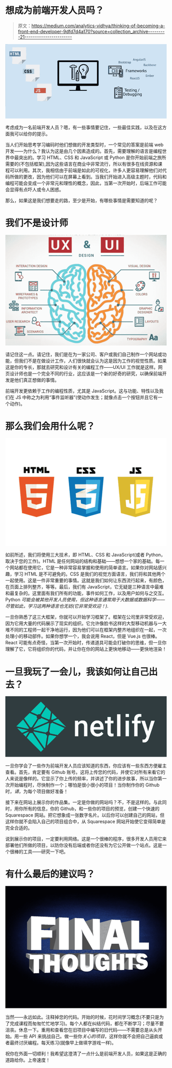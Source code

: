 # 想成为前端开发人员吗？

> 原文：<https://medium.com/analytics-vidhya/thinking-of-becoming-a-front-end-developer-9dfd7d4a170?source=collection_archive---------21----------------------->

![](img/dcb6ab0b4837a3b75121641d2d729fea.png)

考虑成为一名前端开发人员？嗯，有一些事情要记住，一些最佳实践，以及在这方面我可以给你的提示。

当人们开始思考学习编码时他们想做的开发类型时，一个常见的答案是前端 web 开发——为什么？我认为这是由几个因素造成的。首先，需要理解的语言是编程世界中最突出的。学习 HTML、CSS 和 JavaScript 或 Python 是你开始前端之旅所需要的(不包括框架),因为这些语言在商业中非常流行，所以有很多在线资源和课程可以利用。其次，我相信由于前端是如此的可视化，许多人更容易理解他们对代码所做的更改，因为他们可以在屏幕上看到。当我们开始进入高级主题时，代码和编程可能会变成一个非常元和理性的概念，因此，当第一次开始时，后端工作可能会显得有点吓人或令人困惑。

那么，如果这是我们想要走的路，至少是开始，有哪些事情是需要知道的呢？

# 我们不是设计师

![](img/e1252a4bd06de490eae39022dfc6e502.png)

请记住这一点。请记住，我们是在为一家公司、客户或我们自己制作一个网站或功能，但我们不是在做设计工作，人们很快就会认为这是因为工作的视觉性质。如果这是你的专长，那就去研究和设计有关的编程工作——UX/UI 工作就是这样。网页设计师也是一个完全不同的行业，这应该是一个新的好奇的研究，以确保前端开发是他们真正想做的事情。

前端开发更依赖于工作的编程性质，尤其是 JavaScript。这与功能、特性以及我们在 JS 中称之为利用“事件监听器”(使动作发生；就像点击一个按钮并且它有一个动作)。

# 那么我们会用什么呢？

![](img/65d5efbb4566e0949d5539015e2d0a83.png)

如前所述，我们将使用三大技术，即 HTML、CSS 和 JavaScript(或者 Python，取决于您的工作)。HTML 是任何网站的结构和基础——想想一个家的基础。每一个网站都在使用它，它是一种非常容易掌握和使用的简单语言。如果你对网站感兴趣，学习 HTML 是不可避免的。CSS 是我们的视觉方面语言，我们将和其他两个一起使用。这是一件非常重要的事情。这就是我们如何让东西流行起来，有颜色，在页面上排列整齐，等等。最后，我们有 JavaScript，它无疑是三种语言中最难和最复杂的。这里面有我们所有的功能，事件如何工作，以及用户如何与之交互。Python *可能会被其他开发人员使用，但这种语言通常用于大数据或数据科学——尽管如此，学习这两种语言也无妨(它非常受欢迎！).*

一旦你熟悉了这三大框架，你就可以开始学习框架了。框架在公司里非常受欢迎，因为它用大量的代码展示了现实的组织。它允许像脸书这样的大型移动机器与一大堆不同的工程师一起干净地运行，因为他们可以在框架内整齐地组织在一起，一次处理小的移动部件。如果你想学一个，我会说用 React，但是 Vue.js 也很棒。React 可能有点奇怪，当第一次开始时，传递道具可能会打破你的思维，但一旦你理解了它，它将组织你的代码，并让你在你的网站上更快地移动——更快地渲染！

# 一旦我玩了一会儿，我该如何让自己出去？

![](img/0fabbd6c90df7bbc8a25c3eba4dc11e3.png)

一旦你学会了一些作为前端开发人员应该知道的东西，你应该有一些东西方便雇主查看。首先，肯定要有 Github 账号。这将上传您的代码，并使它对所有来看它的人来说是像样的。它显示了你上传的频率，并讲述了你的进步故事，所以当你第一次开始编程时，尽快制作一个；哪怕是很小很小的项目！当你制作你的 Github 时，*请*，为每个项目做好准备！

接下来在网站上展示你的作品集。一定是你做的网站吗？不，不是这样的。与此同时，用你所有的信息，你的 Github，和一些你的项目的预览，创建一个快速的 Squarespace 网站。把它想象成一张数字名片。以后你可以创建自己的网站，但这样你就不会陷入自己的项目组合中，从 Squarespace 网站开始使它变得简单是完全合适的。

说到展示你的项目，一定要利用网络。这是一个很棒的程序，很多开发人员用它来部署他们所做的项目，以防你没有后端或者你还没有为它公开做一个站点。这是一个很棒的工具——研究一下吧。

# 有什么最后的建议吗？

![](img/ac5ffdf39c115276ac581a81add30e2e.png)

当然——永远如此。注释掉您的代码。开始的时候，花时间学习概念(不要只是为了完成课程而匆匆忙忙地学习)。每个人都在纠结代码，都在不断学习；尽量不要沮丧。休息一下。重用和查看您在旧项目中编写的旧代码——不需要总是从头开始。用一些 API 来挑战自己。做一些你*关心的项目*，这样你就不会把自己逼疯或者最终讨厌编程。每天练习(就像早上做填字游戏一样)。

祝你在外面一切顺利！我希望这澄清了一点什么是前端开发人员，如果这是正确的道路给你。上帝速度！